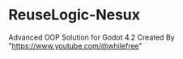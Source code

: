 # ReuseLogic-Nesux
 Advanced OOP Solution for Godot 4.2 Created By "https://www.youtube.com/@whilefree"
